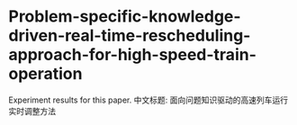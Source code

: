 # Problem-specific-knowledge-driven-real-time-rescheduling-approach-for-high-speed-train-operation
Experiment results for this paper. 中文标题: 面向问题知识驱动的高速列车运行实时调整方法
